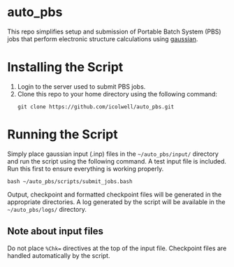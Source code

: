 # auto_pbs

This repo simplifies setup and submission of Portable Batch System (PBS) jobs
that perform electronic structure calculations using [gaussian](http://gaussian.com/running/).

# Installing the Script

1. Login to the server used to submit PBS jobs.
2. Clone this repo to your home directory using the following command:
    ```
    git clone https://github.com/icolwell/auto_pbs.git
    ```

# Running the Script

Simply place gaussian input (.inp) files in the `~/auto_pbs/input/` directory
and run the script using the following command. A test input file is included.
Run this first to ensure everything is working properly.
```
bash ~/auto_pbs/scripts/submit_jobs.bash
```
Output, checkpoint and formatted checkpoint files will be generated in the 
appropriate directories. A log generated by the script will be available in 
the `~/auto_pbs/logs/` directory.

## Note about input files

Do not place `%Chk=` directives at the top of the input file. Checkpoint files
are handled automatically by the script.
